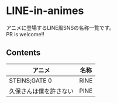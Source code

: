 # LINE-in-animes
アニメに登場するLINE風SNSの名称一覧です。    
PR is welcome!!

## Contents
|アニメ|名称|
|---|---|
|STEINS;GATE 0|RINE|
|久保さんは僕を許さない|PINE|
